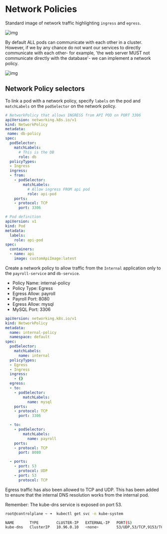 # Network Policies

Standard image of network traffic highlighting `ingress` and `egress`.

![img](https://github.com/kodekloudhub/certified-kubernetes-administrator-course/raw/master/images/ing1.PNG)

By default ALL pods can communicate with each other in a cluster.
However, if we by any chance do not want our services to directly communicate
with each other- for example, 'the web server MUST not communicate directly with the database'-
we can implement a network policy.

![img](https://github.com/kodekloudhub/certified-kubernetes-administrator-course/raw/master/images/npol1.PNG)

## Network Policy selectors

To link a pod with a network policy, specify `labels` on the pod
and `matchLabels` on the `podSelector` on the network policy.

```yml
# NetworkPolicy that allows INGRESS from API POD on PORT 3306
apiVersion: networking.k8s.io/v1
kind: NetworkPolicy
metadata:
 name: db-policy
spec:
  podSelector:
    matchLabels:
      # This is the DB
      role: db
  policyTypes:
  - Ingress
  ingress:
  - from:
    - podSelector:
        matchLabels:
          # Allow ingress FROM api pod
          role: api-pod
    ports:
    - protocol: TCP
      port: 3306
```

```yml
# Pod definition
apiVersion: v1
kind: Pod
metadata:
  labels:
    role: api-pod
spec:
  containers:
  - name: api
    image: customApiImage:latest
```

Create a network policy to allow traffic from the `Internal` application only to the `payroll-service` and `db-service`.

- Policy Name: internal-policy
- Policy Type: Egress
- Egress Allow: payroll
- Payroll Port: 8080
- Egress Allow: mysql
- MySQL Port: 3306

```yml
apiVersion: networking.k8s.io/v1
kind: NetworkPolicy
metadata:
  name: internal-policy
  namespace: default
spec:
  podSelector:
    matchLabels:
      name: internal
  policyTypes:
  - Egress
  - Ingress
  ingress:
    - {}
  egress:
  - to:
    - podSelector:
        matchLabels:
          name: mysql
    ports:
    - protocol: TCP
      port: 3306

  - to:
    - podSelector:
        matchLabels:
          name: payroll
    ports:
    - protocol: TCP
      port: 8080

  - ports:
    - port: 53
      protocol: UDP
    - port: 53
      protocol: TCP
```

Egress traffic has also been allowed to TCP and UDP. This has been added to ensure that the internal DNS resolution works from the internal pod.  

Remember: The kube-dns service is exposed on port 53.

```bash
root@controlplane ~ ➜  kubectl get svc -n kube-system 

NAME       TYPE        CLUSTER-IP   EXTERNAL-IP   PORT(S)                  AGE
kube-dns   ClusterIP   10.96.0.10   <none>        53/UDP,53/TCP,9153/TCP   47m
```
